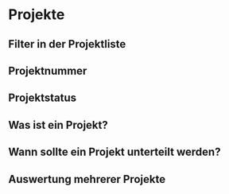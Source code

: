# Projekte

## Filter in der Projektliste

## Projektnummer

## Projektstatus

## Was ist ein Projekt?

## Wann sollte ein Projekt unterteilt werden?

## Auswertung mehrerer Projekte

